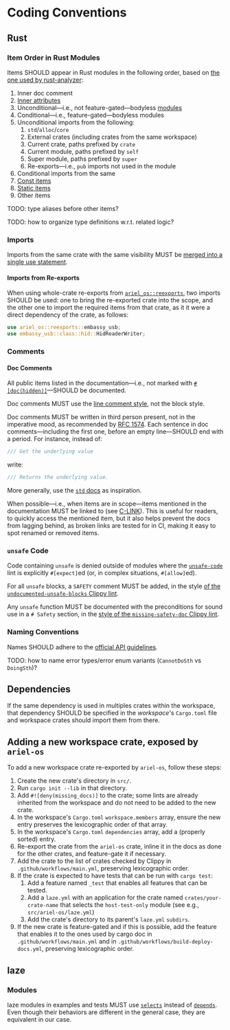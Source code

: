 # Coding Conventions

## Rust

### Item Order in Rust Modules

Items SHOULD appear in Rust modules in the following order, based on [the one used by rust-analyzer](https://rust-analyzer.github.io/manual.html#auto-import):

1. Inner doc comment
1. [Inner attributes](https://doc.rust-lang.org/reference/attributes.html)
1. Unconditional—i.e., not feature-gated—bodyless [modules](https://doc.rust-lang.org/reference/items/modules.html)
1. Conditional—i.e., feature-gated—bodyless modules
1. Unconditional imports from the following:
    1. `std`/`alloc`/`core`
    1. External crates (including crates from the same workspace)
    1. Current crate, paths prefixed by `crate`
    1. Current module, paths prefixed by `self`
    1. Super module, paths prefixed by `super`
    1. Re-exports—i.e., `pub` imports not used in the module
1. Conditional imports from the same
1. [Const items](https://doc.rust-lang.org/reference/items/constant-items.html)
1. [Static items](https://doc.rust-lang.org/reference/items/static-items.html)
1. Other items

TODO: type aliases before other items?

TODO: how to organize type definitions w.r.t. related logic?

### Imports

Imports from the same crate with the same visibility MUST be [merged into a single use statement](https://rust-analyzer.github.io/manual.html#auto-import).

#### Imports from Re-exports

When using whole-crate re-exports from [`ariel_os::reexports`](https://ariel-os.github.io/ariel-os/dev/docs/api/ariel_os/reexports/index.html), two imports SHOULD be used: one to bring the re-exported crate into the scope, and the other one to import the required items from that crate, as it it were a direct dependency of the crate, as follows:

```rust
use ariel_os::reexports::embassy_usb;
use embassy_usb::class::hid::HidReaderWriter;
```

### Comments

#### Doc Comments

All public items listed in the documentation—i.e., not marked with [`#[doc(hidden)]`](https://doc.rust-lang.org/rustdoc/write-documentation/the-doc-attribute.html#hidden)—SHOULD be documented.

Doc comments MUST use the [line comment style](https://doc.rust-lang.org/reference/comments.html#doc-comments), not the block style.

Doc comments MUST be written in third person present, not in the imperative mood, as recommended by [RFC 1574](https://github.com/rust-lang/rfcs/blob/master/text/1574-more-api-documentation-conventions.md#summary-sentence).
Each sentence in doc comments—including the first one, before an empty line—SHOULD end with a period.
For instance, instead of:

```rust
/// Get the underlying value
```

write:

```rust
/// Returns the underlying value.
```

More generally, use the [`std` docs](https://doc.rust-lang.org/stable/std/) as inspiration.

When possible—i.e., when items are in scope—items mentioned in the documentation MUST be linked to (see [C-LINK](https://rust-lang.github.io/api-guidelines/documentation.html#prose-contains-hyperlinks-to-relevant-things-c-link)).
This is useful for readers, to quickly access the mentioned item, but it also helps prevent the docs from lagging behind, as broken links are tested for in CI, making it easy to spot renamed or removed items.

### `unsafe` Code

Code containing `unsafe` is denied outside of modules where the [`unsafe-code`](https://doc.rust-lang.org/rustc/lints/listing/allowed-by-default.html#unsafe-code) lint is explicitly `#[expect]`ed
(or, in complex situations, `#[allow]`ed).

For all `unsafe` blocks, a `SAFETY` comment MUST be added, in the style [of the `undocumented-unsafe-blocks` Clippy lint](https://rust-lang.github.io/rust-clippy/master/index.html#/undocumented_unsafe_blocks).

Any `unsafe` function MUST be documented with the preconditions for sound use in a `# Safety` section, in the [style of the `missing-safety-doc` Clippy lint](https://rust-lang.github.io/rust-clippy/master/index.html#missing_safety_doc).

### Naming Conventions

Names SHOULD adhere to the [official API guidelines](https://rust-lang.github.io/api-guidelines/naming.html).

TODO: how to name error types/error enum variants (`CannotDoSth` vs `DoingSth`)?

## Dependencies

If the same dependency is used in multiples crates within the workspace, that dependency SHOULD be specified in the *workspace*'s `Cargo.toml` file and workspace crates should import them from there.

## Adding a new workspace crate, exposed by `ariel-os`

To add a new workspace crate re-exported by `ariel-os`, follow these steps:

1. Create the new crate's directory in `src/`.
1. Run `cargo init --lib` in that directory.
1. Add `#![deny(missing_docs)]` to the crate; some lints are already inherited from the workspace and do not need to be added to the new crate.
1. In the workspace's `Cargo.toml` `workspace.members` array, ensure the new entry preserves the lexicographic order of that array.
1. In the workspace's `Cargo.toml` `dependencies` array, add a (properly sorted) entry.
1. Re-export the crate from the `ariel-os` crate, inline it in the docs as done for the other crates, and feature-gate it if necessary.
1. Add the crate to the list of crates checked by Clippy in `.github/workflows/main.yml`, preserving lexicographic order.
1. If the crate is expected to have tests that can be run with `cargo test`:
    1. Add a feature named `_test` that enables all features that can be tested.
    1. Add a `laze.yml` with an application for the crate named `crates/your-crate-name` that selects the `host-test-only` module (see e.g., `src/ariel-os/laze.yml`)
    1. Add the crate's directory to its parent's `laze.yml` `subdirs`.
1. If the new crate is feature-gated and if this is possible, add the feature that enables it to the ones used by cargo doc in `.github/workflows/main.yml` and in `.github/workflows/build-deploy-docs.yml`, preserving lexicographic order.

## laze

### Modules

laze modules in examples and tests MUST use [`selects`](https://kaspar030.github.io/laze/dev/reference/module/selects.html) instead of [`depends`](https://kaspar030.github.io/laze/dev/reference/module/depends.html).
Even though their behaviors are different in the general case, they are equivalent in our case.
